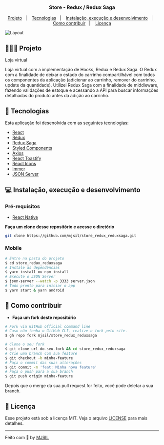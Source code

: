 <h3 align="center">
   Store - Redux / Redux Saga
</h3>

<p align="center">
  <a href="#-projeto">Projeto</a>&nbsp;&nbsp;&nbsp;|&nbsp;&nbsp;&nbsp;
  <a href="#-tecnologias">Tecnologias</a>&nbsp;&nbsp;&nbsp;|&nbsp;&nbsp;&nbsp;
  <a href="#-instalação-execução-e-desenvolvimento">Instalação, execução e desenvolvimento</a>&nbsp;&nbsp;&nbsp;|&nbsp;&nbsp;&nbsp;
  <a href="#-como-contribuir">Como contribuir</a>&nbsp;&nbsp;&nbsp;|&nbsp;&nbsp;&nbsp;
  <a href="#-licença">Licença</a>
</p>

<img alt="Layout" src="https://user-images.githubusercontent.com/42494117/82837939-ffb17f80-9ea0-11ea-8f39-3126b99fd71d.png">

## 👨🏻‍💻 Projeto

Loja virtual

Loja virtual com a implementação de Hooks, Redux e Redux Saga. O Redux com a finalidade de deixar o estado do carrinho compartilhável com todos os componentes da aplicação (adicionar ao carrinho, remover do carrinho, update da quantidade). Utilizei Redux Saga com a finalidade de middleware, fazendo validações de estoque e acessando a API para buscar informações detalhadas do produto antes da adição ao carrinho.

## 🚀 Tecnologias

Esta aplicação foi desenolvida com as seguintes tecnologias:


- [React](https://pt-br.reactjs.org/)
- [Redux](https://redux.js.org/)
- [Redux Saga](https://redux-saga.js.org/)
- [Styled Components](https://styled-components.com/)
- [Axios](https://github.com/axios/axios/)
- [React Toastify](https://fkhadra.github.io/react-toastify/introduction/)
- [React Icons](https://react-icons.github.io/react-icons/)
- [Immer](https://github.com/immerjs/immer/)
- [JSON Server](https://www.npmjs.com/package/json-server)

## 💻 Instalação, execução e desenvolvimento

### Pré-requisitos

- [React Native](https://reactnative.dev/)

**Faça um clone desse repositório e acesse o diretório**

```bash
git clone https://github.com/mjsil/store_redux_reduxsaga.git
```

### Mobile

```bash
# Entre na pasta do projeto
$ cd store_redux_reduxsaga
# Instale as dependências
$ yarn install ou npm install
# Execute o JSON Server 
$ json-server --watch -p 3333 server.json
# Tudo pronto para iniciar o app
$ yarn start & yarn android
```

## 🤔 Como contribuir

- **Faça um fork deste repositório**

```bash
# Fork via GitHub official command line
# Caso não tenha o GitHub CLI, realize o fork pelo site.
$ gh repo fork mjsil/store_redux_reduxsaga
```

```bash
# Clone o seu fork
$ git clone url-do-seu-fork && cd store_redux_reduxsaga
# Crie uma branch com sua feature
$ git checkout -b minha-feature
# Faça o commit das suas alterações
$ git commit -m 'feat: Minha nova feature'
# Faça o push para a sua branch
$ git push origin minha-feature
```

Depois que o merge da sua pull request for feito, você pode deletar a sua branch.

## 📝 Licença

Esse projeto está sob a licença MIT. Veja o arquivo [LICENSE](LICENSE) para mais detalhes.

---

Feito com 💜 by [MJSIL](https://www.linkedin.com/in/maur%C3%ADlio-j-silveira-4bb52b16a)
